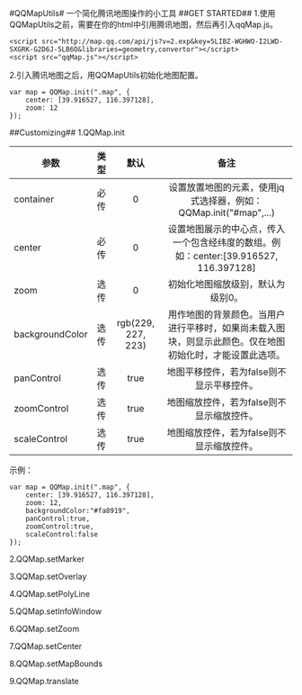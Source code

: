 #QQMapUtils#
一个简化腾讯地图操作的小工具
##GET STARTED##
1.使用QQMapUtils之前，需要在你的html中引用腾讯地图，然后再引入qqMap.js。

    <script src="http://map.qq.com/api/js?v=2.exp&key=5LIBZ-WGHWO-I2LWD-SXGRK-G2D6J-5LB6O&libraries=geometry,convertor"></script>
    <script src="qqMap.js"></script>
2.引入腾讯地图之后，用QQMapUtils初始化地图配置。

    var map = QQMap.init(".map", {
        center: [39.916527, 116.397128],
        zoom: 12
    });
##Customizing##
1.QQMap.init

| 参数        |类型 |默认|备注           |
| ------------- |:-------------:|:-------------:|:-------------:|
| container     |必传 |0| 设置放置地图的元素，使用jq式选择器，例如：QQMap.init("#map",...) |
| center      |必传 |0| 设置地图展示的中心点，传入一个包含经纬度的数组。例如：center:[39.916527, 116.397128] |
| zoom      |选传 | 0 | 初始化地图缩放级别，默认为级别0。 |
| backgroundColor | 选传 | rgb(229, 227, 223) |用作地图的背景颜色。当用户进行平移时，如果尚未载入图块，则显示此颜色。仅在地图初始化时，才能设置此选项。|
| panControl      | 选传|true | 地图平移控件，若为false则不显示平移控件。|
| zoomControl     | 选传 |true | 地图缩放控件，若为false则不显示缩放控件。|
| scaleControl | 选传|true | 地图缩放控件，若为false则不显示缩放控件。|

示例：

    var map = QQMap.init(".map", {
        center: [39.916527, 116.397128],
        zoom: 12,
        backgroundColor:"#fa8919",
        panControl:true,
        zoomControl:true,
        scaleControl:false
    });

2.QQMap.setMarker

3.QQMap.setOverlay

4.QQMap.setPolyLine

5.QQMap.setInfoWindow

6.QQMap.setZoom

7.QQMap.setCenter

8.QQMap.setMapBounds

9.QQMap.translate
